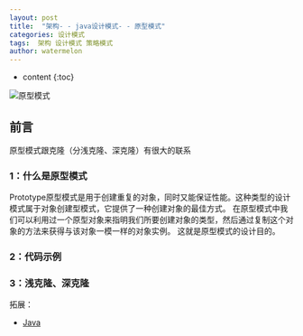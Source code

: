```yaml
---
layout: post
title:  "架构- - java设计模式- - 原型模式"
categories: 设计模式
tags:  架构 设计模式 策略模式
author: watermelon
---
```

* content
{:toc}

![原型模式](https://wx2.sinaimg.cn/mw1024/005xB1vLly1fyit898mbfj30k00b9ab4.jpg)
## 前言
原型模式跟克隆（分浅克隆、深克隆）有很大的联系





### 1：什么是原型模式
  Prototype原型模式是用于创建重复的对象，同时又能保证性能。这种类型的设计模式属于对象创建型模式，它提供了一种创建对象的最佳方式。
  在原型模式中我们可以利用过一个原型对象来指明我们所要创建对象的类型，然后通过复制这个对象的方法来获得与该对象一模一样的对象实例。
  这就是原型模式的设计目的。

### 2：代码示例

### 3：浅克隆、深克隆


拓展：
* [Java](http)  
